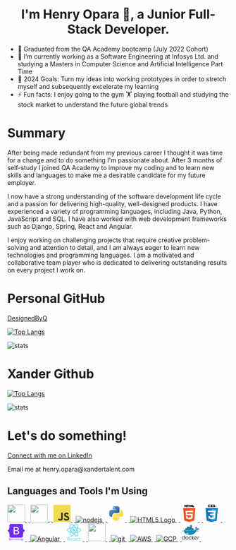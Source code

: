<!--
**HenryXanderTalent/HenryXanderTalent** is a ✨ _special_ ✨ repository because its `README.md` (this file) appears on your GitHub profile.

Here are some ideas to get you started:

- 🔭 I’m currently working on ...
- 🌱 I’m currently learning ...
- 👯 I’m looking to collaborate on ...
- 🤔 I’m looking for help with ...
- 💬 Ask me about ...
- 📫 How to reach me: ...
- 😄 Pronouns: ...
- ⚡ Fun fact: ...
-->


<h1 align="center">I'm Henry Opara 👋, a Junior Full-Stack Developer.</h1>

- 🌱 Graduated from the QA Academy bootcamp (July 2022 Cohort)<br>
- 🔭 I’m currently working as a Software Engineering at Infosys Ltd. and studying a Masters in Computer Science and Artificial Intelligence Part Time<br>
- 🥅 2024 Goals: Turn my ideas into working prototypes in order to stretch myself and subsequently excelerate my learning<br>
- ⚡ Fun facts: I enjoy going to the gym 🏋️ playing football and studying the stock market to understand the future global trends<br>

<h1>Summary</h1>

<p>After being made redundant from my previous career I thought it was time for a change and to do something I'm passionate about. After 3 months of self-study I joined QA Academy to improve my coding and to learn new skills and languages to make me a desirable candidate for my future employer. </p>

<p>I now have a strong understanding of the software development life cycle and a passion for delivering high-quality, well-designed products. I have experienced a variety of programming languages, including Java, Python, JavaScript and SQL. I have also worked with web development frameworks such as Django, Spring, React and Angular.</p>

<p>I enjoy working on challenging projects that require creative problem-solving and attention to detail, and I am always eager to learn new technologies and programming languages. I am a motivated and collaborative team player who is dedicated to delivering outstanding results on every project I work on.</p>

# Personal GitHub

<a href="https://github.com/DesignedByQ">DesignedByQ</a>

[![Top Langs](https://github-readme-stats.vercel.app/api/top-langs/?username=DesignedByQ&layout=compact)](https://github.com/anuraghazra/github-readme-stats)

![stats](https://github-readme-stats.vercel.app/api?username=DesignedByQ&show_icons=true&&count_private=true&include_all_commits=true)

# Xander Github

[![Top Langs](https://github-readme-stats.vercel.app/api/top-langs/?username=HenryXanderTalent&layout=compact)](https://github.com/anuraghazra/github-readme-stats)

![stats](https://github-readme-stats.vercel.app/api?username=HenryXanderTalent&show_icons=true&&count_private=true&include_all_commits=true)

# Let's do something!
<p><a href="https://www.linkedin.com/in/henry-opara-56323720b/">Connect with me on LinkedIn</a>
<p>Email me at henry.opara@xandertalent.com</p>

## Languages and Tools I'm Using
<p align="left"> 
  
  <a href="https://www.java.com/en/"> <img src="https://cdn.jsdelivr.net/gh/devicons/devicon/icons/java/java-original-wordmark.svg" width="40" height="40" /> </a>&nbsp;<a href="https://spring.io/projects/spring-framework"> <img src="https://cdn.jsdelivr.net/gh/devicons/devicon/icons/spring/spring-original-wordmark.svg" width="40" height="40" /> </a>&nbsp;<a href="https://developer.mozilla.org/en-US/docs/Web/JavaScript" target="_blank" rel="noreferrer"> <img src="https://raw.githubusercontent.com/devicons/devicon/master/icons/javascript/javascript-original.svg" alt="javascript" width="40" height="40"/> </a>&nbsp;<a href="https://nodejs.org" target="_blank" rel="noreferrer"> <img src="https://cdn.jsdelivr.net/gh/devicons/devicon/icons/nodejs/nodejs-original-wordmark.svg" alt="nodejs" width="40" height="40" /> </a>&nbsp;<a href="https://www.python.org" target="_blank" rel="noreferrer"> <img src="https://raw.githubusercontent.com/devicons/devicon/master/icons/python/python-original.svg" alt="python" width="40" height="40"/> </a>&nbsp;<a href="https://www.djangoproject.com" target="_blank"> <img src="https://icon-library.com/images/django-icon/django-icon-0.jpg" alt="HTML5 Logo" width="40" height="40"> </a>&nbsp;<a href="https://www.w3.org/html/" target="_blank" rel="noreferrer"> <img src="https://raw.githubusercontent.com/devicons/devicon/master/icons/html5/html5-original-wordmark.svg" alt="html5" width="40" height="40"/> </a>&nbsp;<a href="https://www.w3schools.com/css/" target="_blank" rel="noreferrer"> <img src="https://raw.githubusercontent.com/devicons/devicon/master/icons/css3/css3-original-wordmark.svg" alt="css3" width="40" height="40"/> </a>&nbsp;<a href="https://getbootstrap.com" target="_blank" rel="noreferrer"> <img src="https://raw.githubusercontent.com/devicons/devicon/master/icons/bootstrap/bootstrap-plain-wordmark.svg" alt="bootstrap" width="40" height="40"/> </a>&nbsp;<a href="https://angular.io/" target="_blank" rel="noreferrer"> <img src="https://cdn.jsdelivr.net/gh/devicons/devicon/icons/angularjs/angularjs-original-wordmark.svg" alt="Angular" width="40" height="40"/> </a>&nbsp;<a href="https://reactjs.org/" target="_blank" rel="noreferrer"> <img src="https://raw.githubusercontent.com/devicons/devicon/master/icons/react/react-original-wordmark.svg" alt="react" width="40" height="40"/> </a>&nbsp;<a href="https://www.mysql.com/"> <img src="https://cdn.jsdelivr.net/gh/devicons/devicon/icons/mysql/mysql-original-wordmark.svg" width="40" height="40"/> </a>&nbsp;<a href="https://git-scm.com/" target="_blank" rel="noreferrer"> <img src="https://www.vectorlogo.zone/logos/git-scm/git-scm-icon.svg" alt="git" width="40" height="40"/> </a>&nbsp;<a href="https://aws.amazon.com" target="_blank" rel="noreferrer"> <img src="https://cdn.jsdelivr.net/gh/devicons/devicon/icons/amazonwebservices/amazonwebservices-original.svg" alt="AWS" width="40" height="40"/> </a>&nbsp;<a href="https://cloud.google.com/" target="_blank" rel="noreferrer"> <img src="https://cdn.jsdelivr.net/gh/devicons/devicon/icons/googlecloud/googlecloud-original-wordmark.svg" alt="GCP" width="40" height="40"/> </a>&nbsp;<a href="https://www.docker.com/" target="_blank" rel="noreferrer"> <img src="https://raw.githubusercontent.com/devicons/devicon/master/icons/docker/docker-original-wordmark.svg" alt="docker" width="40" height="40"/> </a>&nbsp;
  
</p>
